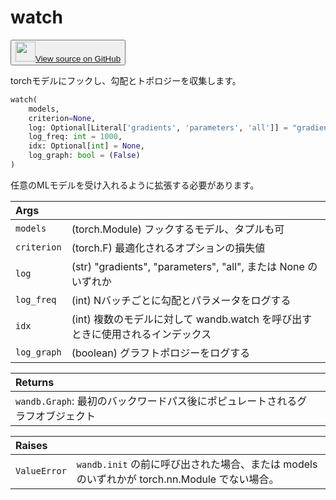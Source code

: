 
# watch

<p><button style={{display: 'flex', alignItems: 'center', backgroundColor: 'white', border: '1px solid #ddd', padding: '10px', borderRadius: '6px', cursor: 'pointer', boxShadow: '0 2px 3px rgba(0,0,0,0.1)', transition: 'all 0.3s'}}><a href='https://www.github.com/wandb/wandb/tree/v0.17.1/wandb/sdk/wandb_watch.py#L20-L106' style={{fontSize: '1.2em', display: 'flex', alignItems: 'center'}}><img src='https://github.githubassets.com/images/modules/logos_page/GitHub-Mark.png' height='32px' width='32px' style={{marginRight: '10px'}}/>View source on GitHub</a></button></p>

torchモデルにフックし、勾配とトポロジーを収集します。

```python
watch(
    models,
    criterion=None,
    log: Optional[Literal['gradients', 'parameters', 'all']] = "gradients",
    log_freq: int = 1000,
    idx: Optional[int] = None,
    log_graph: bool = (False)
)
```

任意のMLモデルを受け入れるように拡張する必要があります。

| Args |  |
| :--- | :--- |
|  `models` |  (torch.Module) フックするモデル、タプルも可 |
|  `criterion` |  (torch.F) 最適化されるオプションの損失値 |
|  `log` |  (str) "gradients", "parameters", "all", または None のいずれか |
|  `log_freq` |  (int) Nバッチごとに勾配とパラメータをログする |
|  `idx` |  (int) 複数のモデルに対して wandb.watch を呼び出すときに使用されるインデックス |
|  `log_graph` |  (boolean) グラフトポロジーをログする |

| Returns |  |
| :--- | :--- |
|  `wandb.Graph`: 最初のバックワードパス後にポピュレートされるグラフオブジェクト |

| Raises |  |
| :--- | :--- |
|  `ValueError` |  `wandb.init` の前に呼び出された場合、または models のいずれかが torch.nn.Module でない場合。 |